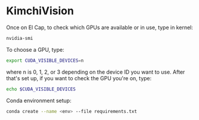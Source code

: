 # KimchiVision

Once on El Cap, to check which GPUs are available or in use, type in kernel:

```bash
nvidia-smi
```

To choose a GPU, type:

```bash
export CUDA_VISIBLE_DEVICES=n
```

where n is 0, 1, 2, or 3 depending on the device ID you want to use. After that's set up, if you want to check the GPU you're on, type:

```bash
echo $CUDA_VISIBLE_DEVICES
```

Conda environment setup:
```bash
conda create --name <env> --file requirements.txt
```